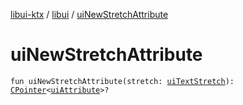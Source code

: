 [libui-ktx](../index.md) / [libui](index.md) / [uiNewStretchAttribute](./ui-new-stretch-attribute.md)

# uiNewStretchAttribute

`fun uiNewStretchAttribute(stretch: `[`uiTextStretch`](ui-text-stretch.md)`): `[`CPointer`](../kotlinx.cinterop/-c-pointer/index.md)`<`[`uiAttribute`](ui-attribute.md)`>?`